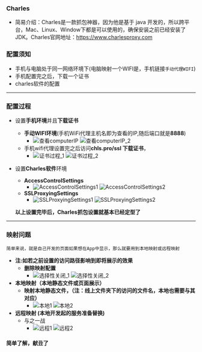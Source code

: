 ### Charles
- 简易介绍：Charles是一款抓包神器，因为他是基于 java 开发的，所以跨平台，Mac、Linux、Window下都是可以使用的，确保安装之前已经安装了JDK。Charles官网地址：https://www.charlesproxy.com

### 配置须知

- 手机与电脑处于同一网络环境下(电脑映射一个WIFI是，手机链接`手动代理WIFI`)
- 手机配置完之后，下载一个证书
- charles软件的配置
---
### 配置过程
- 设置**手机环境**并且**下载证书**
    + **手动WIFI环境**(手机WiFi代理主机名即为查看的IP,随后端口就是**8888**)
        * ![查看computerIP](./Charles/look_ip1.png) ![查看computerIP_2](./Charles/look_ip2.png)
    + 手机wifi代理设置完之后访问**chls.pro/ssl 下载证书**，
        * ![证书过程_1](./Charles/证书过程1.png) ![证书过程_2](./Charles/证书过程2.png)
- 设置**Charles软件**环境
    + **AccessControlSettings**
        * ![AccessControlSettings1](./Charles/AccessControlSettings-1.png) ![AccessControlSettings2](./Charles/AccessControlSettings-2.png)
    + **SSLProxyingSettings**
        * ![SSLProxyingSettings1](./Charles/SSLProxyingSettings-1.png) ![SSLProxyingSettings2](./Charles/SSLProxyingSettings-2.png)
    
    **以上设置完毕后，Charles抓包设置就基本已经定型了**

---

### 映射问题
    简单来说，就是自己开发的页面如果想在App中显示，那么就要用到本地映射或远程映射
- **注:如若之前设置的访问路径影响到即将展示的效果**
    + **删除映射配置**
        * ![选择性关闭_1](./Charles/选择性关闭1.png) ![选择性关闭_2](./Charles/选择性关闭2.png)
- **本地映射（本地静态文件或页面展示）**
    + **映射本地静态文件，（注：线上文件夹下的访问的文件名，本地也需要与其对应）**
        * ![本地1](./Charles/localMap1.png) ![本地2](./Charles/localMap2.png)
- **远程映射 (本地开发起的服务准备替换)**
    + 与之一战
        * ![远程1](./Charles/remoteMap1.png) ![远程2](./Charles/remoteMap2.png)

#### 简单了解，献丑了
